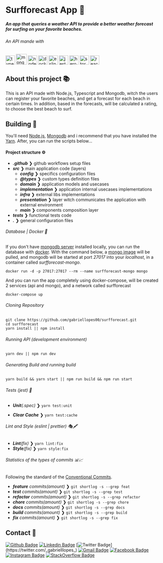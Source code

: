 # Surfforecast App 🌊

##### An app that queries a weather API to provide a better weather forecast for surfing on your favorite beaches.

###### An API mande with

<p>
  <img src="https://cdn.svgporn.com/logos/typescript-icon.svg" alt="typescript" width="30" height="30"/>
  <img src="https://img.icons8.com/color/452/mongodb.png" alt="mongodb" width="35" height="35"/>
  <img src="https://cdn.svgporn.com/logos/nodejs-icon.svg" alt="nodejs" width="30" height="30"/>
  <img src="https://cdn.svgporn.com/logos/docker-icon.svg" alt="docker" width="30" height="30"/>
  <img src="https://cdn.svgporn.com/logos/eslint.svg" alt="eslint" width="30" height="30"/>
  <img src="https://cdn.svgporn.com/logos/jest.svg" height="30" alt="jest">
  <img src="https://cdn.svgporn.com/logos/heroku-icon.svg" height="30" alt="heroku">
  <img src="https://stormglass.io/wp-content/uploads/2019/05/Stormglass-Circle-1400.svg" height="30" alt="storm-glass">
  <img src="https://cdn.svgporn.com/logos/react.svg" height="30" alt="react">
</p>

## About this project 📚

This is an API made with Node.js, Typescript and Mongodb, witch the users can register your favorite beaches, and get a forecast for each beach in certain times. In addition, based in the forecasts, will be calculated a rating, to choose the best beach to surf.

## Building 🔧

You'll need [Node.js](https://nodejs.org), [Mongodb](https://www.mongodb.com/) and i recommend that you have installed the [Yarn](https://yarnpkg.com/getting-started/install). After, you can run the scripts below...

#### Project structure ⚙

- _**.github**_ ❯ github workflows setup files
- _**src**_ ❯ main application code (layers)
  - _**config**_ ❯ specifics configuration files
  - _**@types**_ ❯ custom types definition files
  - _**domain**_ ❯ application models and usecases
  - _**implementation**_ ❯ application internal usecases implementations
  - _**infra**_ ❯ external libs implementations
  - _**presentation**_ ❯ layer witch communicates the application with external environment
  - _**main**_ ❯ components composition layer
- _**tests**_ ❯ functional tests code
- _**.**_ ❯ general configuration files

###### Database | Docker 🐳

If you don't have [mongodb server](https://www.mongodb.com/) installed locally, you can run the database with [docker](https://www.docker.com/). With the command below, a [mongo image](https://hub.docker.com/_/mongo) will be pulled, and mongodb will be started at port _27017_ into your _localhost_, in a container called _surfforecast-mongo_.

```docker
docker run -d -p 27017:27017 --rm --name surfforecast-mongo mongo
```

And you can run the app completely using docker-compose, will be created 2 services (api and mongo), and a network called surfforecast

```docker-compose
docker-compose up
```

###### Cloning Repository

```cloning
git clone https://github.com/gabriellopes00/surfforecast.git
cd surfforecast
yarn install || npm install
```

###### Running API (development environment)

```development
yarn dev || npm run dev
```

###### Generating Build and running build

```build
yarn build && yarn start || npm run build && npm run start
```

###### Tests (jest) 🧪

<!-- - _**All**_ ❯ `yarn test:full`
- _**Coverage**_ ❯ `yarn test:ci`
- _**Watch**_ ❯ `yarn test:watch` -->

- _**Unit**(.spec)_ ❯ `yarn test:unit`
<!-- - _**Functional**(.test)_ ❯ `yarn test:func` -->
- _**Clear Cache**_ ❯ `yarn test:cache`

###### Lint and Style (eslint | prettier) 🎭🖋

- _**Lint**(fix)_ ❯ `yarn lint:fix`
- _**Style**(fix)_ ❯ `yarn style:fix`

###### Statistics of the types of commits 📊📈

Following the standard of the [Conventional Commits](https://www.conventionalcommits.org/).

- _**feature** commits(amount)_ ❯ `git shortlog -s --grep feat`
- _**test** commits(amount)_ ❯ `git shortlog -s --grep test`
- _**refactor** commits(amount)_ ❯ `git shortlog -s --grep refactor`
- _**chore** commits(amount)_ ❯ `git shortlog -s --grep chore`
- _**docs** commits(amount)_ ❯ `git shortlog -s --grep docs`
- _**build** commits(amount)_ ❯ `git shortlog -s --grep build`
- _**fix** commits(amount)_ ❯ `git shortlog -s --grep fix`

## Contact 📱

[![Github Badge](https://img.shields.io/badge/-Github-000?style=flat-square&logo=Github&logoColor=white&link=https://github.com/gabriellopes00)](https://github.com/gabriellopes00)
[![Linkedin Badge](https://img.shields.io/badge/-LinkedIn-blue?style=flat-square&logo=Linkedin&logoColor=white&link=https://www.linkedin.com/in/gabriel-lopes-6625631b0/)](https://www.linkedin.com/in/gabriel-lopes-6625631b0/)
[![Twitter Badge](https://img.shields.io/badge/-Twitter-1ca0f1?style=flat-square&labelColor=1ca0f1&logo=twitter&logoColor=white&link=https://twitter.com/_gabrielllopes_)](https://twitter.com/_gabrielllopes_)
[![Gmail Badge](https://img.shields.io/badge/-Gmail-D14836?&style=flat-square&logo=Gmail&logoColor=white&link=mailto:gabrielluislopes00@gmail.com)](mailto:gabrielluislopes00@gmail.com)
[![Facebook Badge](https://img.shields.io/badge/facebook-%231877F2.svg?&style=flat-square&logo=facebook&logoColor=white)](https://www.facebook.com/profile.php?id=100034920821684)
[![Instagram Badge](https://img.shields.io/badge/instagram-%23E4405F.svg?&style=flat-square&logo=instagram&logoColor=white)](https://www.instagram.com/_.gabriellopes/?hl=pt-br)
[![StackOverflow Badge](https://img.shields.io/badge/stack%20overflow-FE7A16?logo=stack-overflow&logoColor=white&style=flat-square)](https://stackoverflow.com/users/14099025/gabriel-lopes?tab=profile)
